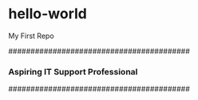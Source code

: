 # hello-world
My First Repo

#########################################
###  Aspiring IT Support Professional ###
#########################################
